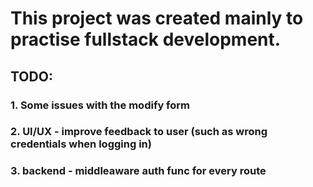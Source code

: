 # This project was created mainly to practise fullstack development.

## TODO:
### 1. Some issues with the modify form
### 2. UI/UX - improve feedback to user (such as wrong credentials when logging in)
### 3. backend - middleaware auth func for every route
